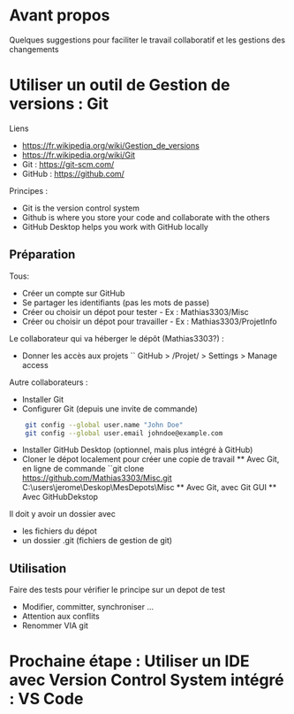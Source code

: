 # Avant propos 
Quelques suggestions pour faciliter le travail collaboratif et les gestions des changements

# Utiliser un outil de Gestion de versions : Git
Liens
* https://fr.wikipedia.org/wiki/Gestion_de_versions
* https://fr.wikipedia.org/wiki/Git
* Git :  https://git-scm.com/
* GitHub : https://github.com/

Principes : 
* Git is the version control system 
* Github is where you store your code and collaborate with the others 
* GitHub Desktop helps you work with GitHub locally 

## Préparation
Tous:
* Créer un compte sur GitHub
* Se partager les identifiants (pas les mots de passe)
* Créer ou choisir un dépot pour tester - Ex : Mathias3303/Misc
* Créer ou choisir un dépot pour travailler - Ex : Mathias3303/ProjetInfo

Le collaborateur qui va héberger le dépôt (Mathias3303?) :
* Donner les accès aux projets 
`` GitHub > /Projet/ > Settings > Manage access

Autre collaborateurs : 
* Installer Git 
* Configurer Git (depuis une invite de commande)
```bash
    git config --global user.name "John Doe"
    git config --global user.email johndoe@example.com
```
* Installer GitHub Desktop (optionnel, mais plus intégré à GitHub)
* Cloner le dépot localement pour créer une copie de travail
** Avec Git, en ligne de commande  ``git clone https://github.com/Mathias3303/Misc.git C:\users\jerome\Deskop\MesDepots\Misc
** Avec Git, avec Git GUI
** Avec GitHubDekstop

Il doit y avoir un dossier avec 
* les fichiers du dépot 
* un dossier .git (fichiers de gestion de git)

## Utilisation
Faire des tests pour vérifier le principe sur un depot de test
* Modifier, committer, synchroniser ...
* Attention aux conflits
* Renommer VIA git

# Prochaine étape : Utiliser un IDE avec Version Control System intégré : VS Code
